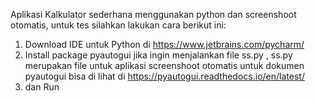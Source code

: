 Aplikasi Kalkulator sederhana menggunakan python dan screenshoot otomatis, untuk tes silahkan lakukan cara berikut ini:

1. Download IDE untuk Python di https://www.jetbrains.com/pycharm/
2. Install package pyautogui jika ingin menjalankan file ss.py , ss.py merupakan file untuk aplikasi screenshoot otomatis untuk dokumen pyautogui bisa di lihat di https://pyautogui.readthedocs.io/en/latest/
3. dan Run
